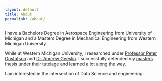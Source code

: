 ```yaml
---
layout: default
title: About
permalink: /about/
---
```


I have a Bachelors Degree in Aerospace Engineering from University of Michigan
and a Masters Degree in Mechanical Engineering from Western Michigan University.

While at Western Michigan University, I researched under
[Professor Peter Gustafson](https://wmich.edu/mechanical-aerospace/directory/gustafson)
and [Dr. Andrew Geeslin](https://www.linkedin.com/in/andrew-geeslin-1760b74/). I
successfully defended my [masters thesis](https://scholarworks.wmich.edu/masters_theses/548/)
under their tutelage and learned a lot along the way.

I am interested in the intersection of Data Science and engineering.
